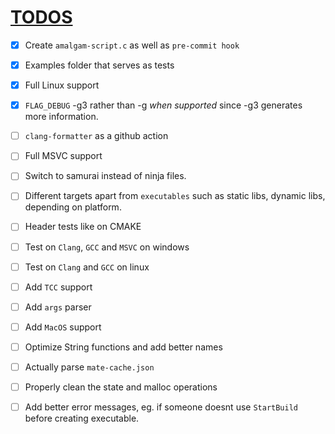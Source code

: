 # [TODOS](https://github.com/TomasBorquez/mate.h/issues/9)
- [x] Create `amalgam-script.c` as well as `pre-commit hook`
- [x] Examples folder that serves as tests
- [x] Full Linux support
- [x] `FLAG_DEBUG` -g3 rather than -g *when supported* since -g3 generates more information.
- [ ] `clang-formatter` as a github action
- [ ] Full MSVC support
- [ ] Switch to samurai instead of ninja files.
- [ ] Different targets apart from `executables` such as static libs, dynamic libs, depending on platform.
- [ ] Header tests like on CMAKE 
- [ ] Test on `Clang`, `GCC` and `MSVC` on windows
- [ ] Test on `Clang` and `GCC` on linux
- [ ] Add `TCC` support
- [ ] Add `args` parser
- [ ] Add `MacOS` support 
- [ ] Optimize String functions and add better names
- [ ] Actually parse `mate-cache.json`
- [ ] Properly clean the state and malloc operations
- [ ] Add better error messages, eg. if someone doesnt use `StartBuild` before creating executable.


